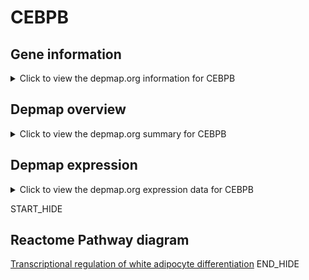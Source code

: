 <h1>CEBPB</h1>

<h2>Gene information</h2>
<details>
  <summary>Click to view the depmap.org information for CEBPB</summary>
  <iframe src="https://depmap.org/portal/gene/CEBPB?tab=about" style="border:none;width:100%;height:800px"></iframe>
</details>

<h2>Depmap overview</h2>
<details>
  <summary>Click to view the depmap.org summary for CEBPB</summary>
  <iframe src="https://depmap.org/portal/gene/CEBPB?tab=overview" style="border:none;width:100%;height:800px"></iframe>
</details>

<h2>Depmap expression</h2>
<details>
  <summary>Click to view the depmap.org expression data for CEBPB</summary>
  <iframe src="https://depmap.org/portal/gene/CEBPB?tab=characterization" style="border:none;width:100%;height:800px"></iframe>
</details>


START_HIDE
<h2>Reactome Pathway diagram</h2>
<a href="https://reactome.org/PathwayBrowser/#/R-HSA-381340">Transcriptional regulation of white adipocyte differentiation</a>
END_HIDE


